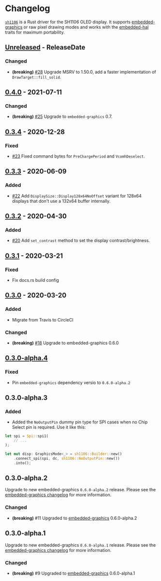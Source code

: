 # Changelog

[`sh1106`](https://crates.io/crates/sh1106) is a Rust driver for the SH1106 OLED display. It
supports [embedded-graphics](https://crates.io/crates/embedded-graphics) or raw pixel drawing modes
and works with the [embedded-hal](crates.io/crates/embedded-hal) traits for maximum portability.

<!-- next-header -->

## [Unreleased] - ReleaseDate

### Changed

- **(breaking)** [#28](https://github.com/jamwaffles/sh1106/pull/28) Upgrade MSRV to 1.50.0, add a
  faster implementation of `DrawTarget::fill_solid`.

## [0.4.0] - 2021-07-11

### Changed

- **(breaking)** [#25](https://github.com/jamwaffles/sh1106/pull/25) Upgrade to `embedded-graphics`
  0.7.

## [0.3.4] - 2020-12-28

### Fixed

- [#23](https://github.com/jamwaffles/sh1106/pull/23) Fixed command bytes for `PreChargePeriod` and
  `VcomhDeselect`.

## [0.3.3] - 2020-06-09

### Added

- [#22](https://github.com/jamwaffles/sh1106/pull/22) Add `DisplaySize::Display128x64NoOffset`
  variant for 128x64 displays that don't use a 132x64 buffer internally.

## [0.3.2] - 2020-04-30

### Added

- [#20](https://github.com/jamwaffles/sh1106/pull/20) Add `set_contrast` method to set the display
  contrast/brightness.

## [0.3.1] - 2020-03-21

### Fixed

- Fix docs.rs build config

## [0.3.0] - 2020-03-20

### Added

- Migrate from Travis to CircleCI

### Changed

- **(breaking)** [#18](https://github.com/jamwaffles/sh1106/pull/18) Upgrade to embedded-graphics
  0.6.0

## [0.3.0-alpha.4]

### Fixed

- Pin `embedded-graphics` dependency versio to `0.6.0-alpha.2`

## 0.3.0-alpha.3

### Added

- Added the `NoOutputPin` dummy pin type for SPI cases when no Chip Select pin is required. Use it
  like this:

```rust
let spi = Spi::spi1(
    // ...
);

let mut disp: GraphicsMode<_> = sh1106::Builder::new()
    .connect_spi(spi, dc, sh1106::NoOutputPin::new())
    .into();
```

## 0.3.0-alpha.2

Upgrade to new embedded-graphics `0.6.0-alpha.2` release. Please see the
[embedded-graphics changelog](https://github.com/jamwaffles/embedded-graphics/blob/c0ed1700635f307a4c5114fec1769147878fd584/CHANGELOG.md)
for more information.

### Changed

- **(breaking)** #11 Upgraded to [embedded-graphics](https://crates.io/crates/embedded-graphics)
  0.6.0-alpha.2

## 0.3.0-alpha.1

Upgrade to new embedded-graphics `0.6.0-alpha.1` release. Please see the
[embedded-graphics changelog](https://github.com/jamwaffles/embedded-graphics/blob/embedded-graphics-v0.6.0-alpha.1/CHANGELOG.md)
for more information.

### Changed

- **(breaking)** #9 Upgraded to [embedded-graphics](https://crates.io/crates/embedded-graphics)
  0.6.0-alpha.1

<!-- next-url -->

[unreleased]: https://github.com/jamwaffles/sh1106/compare/v0.4.0...HEAD
[0.4.0]: https://github.com/jamwaffles/sh1106/compare/v0.3.4...v0.4.0
[0.3.4]: https://github.com/jamwaffles/sh1106/compare/v0.3.3...v0.3.4
[0.3.3]: https://github.com/jamwaffles/sh1106/compare/v0.3.2...v0.3.3
[0.3.2]: https://github.com/jamwaffles/sh1106/compare/v0.3.1...v0.3.2
[0.3.1]: https://github.com/jamwaffles/sh1106/compare/v0.3.0...v0.3.1
[0.3.0]: https://github.com/jamwaffles/sh1106/compare/v0.3.0-alpha.4...v0.3.0
[0.3.0-alpha.4]: https://github.com/jamwaffles/sh1106/compare/v0.3.0-alpha.3...v0.3.0-alpha.4
[0.3.0-alpha.3]: https://github.com/jamwaffles/sh1106/compare/v0.3.0-alpha.2...v0.3.0-alpha.3
